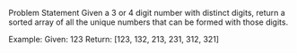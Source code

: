 Problem Statement
Given a 3 or 4 digit number with distinct digits, return a sorted array of all the unique numbers that can be formed with those digits.

Example: 
Given: 123 
Return: [123, 132, 213, 231, 312, 321]